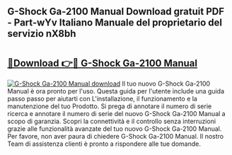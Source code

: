 ## G-Shock Ga-2100 Manual Download gratuit PDF - Part-wYv Italiano Manuale del proprietario del servizio nX8bh

# <h2><a href="http://dfc3gt.blite.top/?on=G-Shock+Ga-2100+Manual">🔗Download 👉🔴 G-Shock Ga-2100 Manual</a></h2>

[![G-Shock Ga-2100 Manual download](https://i.imgur.com/lujVjoI.png)](http://dfc3gt.blite.top/?on=G-Shock+Ga-2100+Manual)
Il tuo nuovo G-Shock Ga-2100 Manual è ora pronto per l'uso. Questa guida per l'utente include una guida passo passo per aiutarti con L'installazione, il funzionamento e la manutenzione del tuo Prodotto. Si prega di annotare il numero di serie ricerca e annotare il numero di serie del nuovo G-Shock Ga-2100 Manual a scopo di garanzia. Scopri la connettività e il controllo senza interruzioni grazie alle funzionalità avanzate del tuo nuovo G-Shock Ga-2100 Manual. Per favore, non aver paura di chiedere G-Shock Ga-2100 Manual. Il nostro Team di assistenza clienti è pronto a rispondere alle tue domande.
